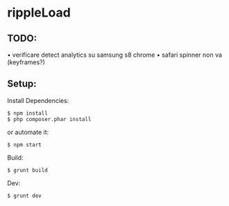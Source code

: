 # rippleLoad
## TODO:
• verificare detect analytics su samsung s8 chrome
• safari spinner non va (keyframes?)
## Setup:
Install Dependencies:
```shell
$ npm install
$ php composer.phar install
```
or automate it:
```shell
$ npm start
```
Build:
```shell
$ grunt build
```
Dev:
```shell
$ grunt dev
```